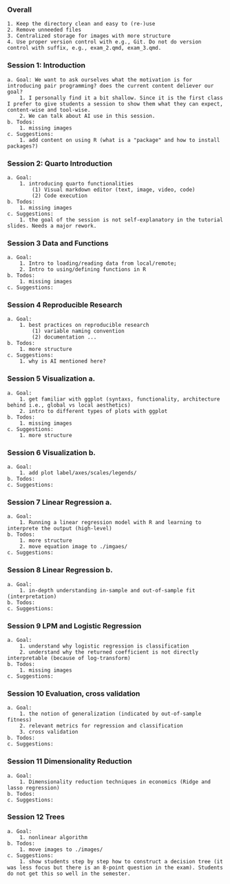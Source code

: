 ### Overall
    1. Keep the directory clean and easy to (re-)use
    2. Remove unneeded files
    3. Centralized storage for images with more structure
    4. Use proper version control with e.g., Git. Do not do version control with suffix, e.g., exam_2.qmd, exam_3.qmd.

### Session 1: Introduction

    a. Goal: We want to ask ourselves what the motivation is for introducing pair programming? does the current content deliever our goal?
        1. I personally find it a bit shallow. Since it is the first class I prefer to give students a session to show them what they can expect, content-wise and tool-wise. 
        2. We can talk about AI use in this session. 
    b. Todos: 
        1. missing images
    c. Suggestions: 
        1. add content on using R (what is a "package" and how to install packages?)

### Session 2: Quarto Introduction 
    a. Goal: 
        1. introducing quarto functionalities 
            (1) Visual markdown editor (text, image, video, code)
            (2) Code execution 
    b. Todos: 
        1. missing images
    c. Suggestions: 
        1. the goal of the session is not self-explanatory in the tutorial slides. Needs a major rework. 

### Session 3 Data and Functions
    a. Goal: 
        1. Intro to loading/reading data from local/remote; 
        2. Intro to using/defining functions in R
    b. Todos: 
        1. missing images
    c. Suggestions:
        
### Session 4 Reproducible Research
    a. Goal:
        1. best practices on reproducible research 
            (1) variable naming convention
            (2) documentation ...
    b. Todos: 
        1. more structure
    c. Suggestions:
        1. why is AI mentioned here?
        
### Session 5 Visualization a.
    a. Goal:
        1. get familiar with ggplot (syntaxs, functionality, architecture behind i.e., global vs local aesthetics)
        2. intro to different types of plots with ggplot
    b. Todos:
        1. missing images
    c. Suggestions: 
        1. more structure
        
### Session 6 Visualization b.
    a. Goal:
        1. add plot label/axes/scales/legends/
    b. Todos:
    c. Suggestions:
        
### Session 7 Linear Regression a.
    a. Goal: 
        1. Running a linear regression model with R and learning to interprete the output (high-level)
    b. Todos:
        1. more structure
        2. move equation image to ./imgaes/
    c. Suggestions:
    
### Session 8 Linear Regression b.
    a. Goal: 
        1. in-depth understanding in-sample and out-of-sample fit (interpretation)
    b. Todos:  
    c. Suggestions:
        
### Session 9 LPM and Logistic Regression
    a. Goal:
        1. understand why logistic regression is classification
        2. understand why the returned coefficient is not directly interpretable (because of log-transform)
    b. Todos:
        1. missing images
    c. Suggestions:
        
### Session 10 Evaluation, cross validation
    a. Goal:
        1. the notion of generalization (indicated by out-of-sample fitness)
        2. relevant metrics for regression and classification
        3. cross validation
    b. Todos:
    c. Suggestions:
        
### Session 11 Dimensionality Reduction
    a. Goal:
        1. Dimensionality reduction techniques in economics (Ridge and lasso regression)
    b. Todos:
    c. Suggestions:
        
### Session 12 Trees
    a. Goal:
        1. nonlinear algorithm
    b. Todos:
        1. move images to ./images/
    c. Suggestions:
        1. show students step by step how to construct a decision tree (it was less focus but there is an 8-point question in the exam). Students do not get this so well in the semester. 